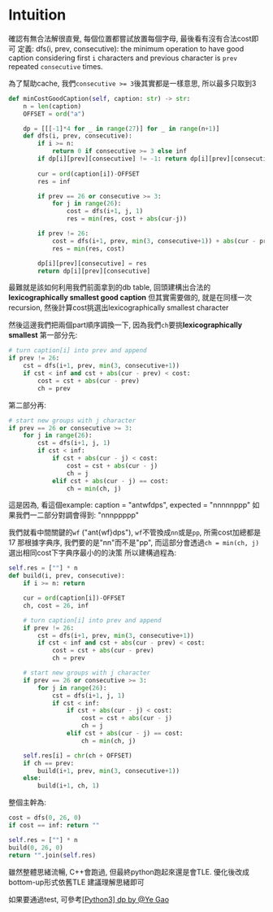 # Intuition

確認有無合法解很直覺, 每個位置都嘗試放置每個字母, 最後看有沒有合法cost即可
定義: dfs(i, prev, consecutive): the minimum operation to have good caption considering first `i` characters and previous character is `prev` repeated `consecutive` times.

為了幫助cache, 我們`consecutive >= 3`後其實都是一樣意思, 所以最多只取到3

```py
def minCostGoodCaption(self, caption: str) -> str:
    n = len(caption)
    OFFSET = ord("a")

    dp = [[[-1]*4 for _ in range(27)] for _ in range(n+1)]
    def dfs(i, prev, consecutive):
        if i >= n:
            return 0 if consecutive >= 3 else inf
        if dp[i][prev][consecutive] != -1: return dp[i][prev][consecutive]
        
        cur = ord(caption[i])-OFFSET
        res = inf

        if prev == 26 or consecutive >= 3:
            for j in range(26):
                cost = dfs(i+1, j, 1)
                res = min(res, cost + abs(cur-j))

        if prev != 26:
            cost = dfs(i+1, prev, min(3, consecutive+1)) + abs(cur - prev)
            res = min(res, cost)

        dp[i][prev][consecutive] = res
        return dp[i][prev][consecutive]
```

最難就是該如何利用我們前面拿到的db table, 回頭建構出合法的**lexicographically smallest good caption**
但其實需要做的, 就是在同樣一次recursion, 然後計算cost挑選出lexicographically smallest character

然後這邊我們把兩個part順序調換一下, 因為我們`ch`要挑**lexicographically smallest**
第一部分先:

```py
# turn caption[i] into prev and append
if prev != 26:
    cst = dfs(i+1, prev, min(3, consecutive+1))
    if cst < inf and cst + abs(cur - prev) < cost:
        cost = cst + abs(cur - prev)
        ch = prev
```

第二部分再:

```py
# start new groups with j character
if prev == 26 or consecutive >= 3:
    for j in range(26):
        cst = dfs(i+1, j, 1)
        if cst < inf:
            if cst + abs(cur - j) < cost:
                cost = cst + abs(cur - j)
                ch = j
            elif cst + abs(cur - j) == cost:
                ch = min(ch, j)
```

這是因為, 看這個example: caption = "antwfdps", expected = "nnnnnppp"
如果我們一二部分對調會得到: "nnnppppp"

我們就看中間關鍵的`wf` ("ant{wf}dps"), `wf`不管換成`nn`或是`pp`, 所需cost加總都是17
那根據字典序, 我們要的是"nn"而不是"pp", 而這部分會透過`ch = min(ch, j)`選出相同cost下字典序最小的的決策
所以建構過程為:

```py
self.res = [""] * n
def build(i, prev, consecutive):
    if i >= n: return

    cur = ord(caption[i])-OFFSET
    ch, cost = 26, inf

    # turn caption[i] into prev and append
    if prev != 26:
        cst = dfs(i+1, prev, min(3, consecutive+1))
        if cst < inf and cst + abs(cur - prev) < cost:
            cost = cst + abs(cur - prev)
            ch = prev

    # start new groups with j character
    if prev == 26 or consecutive >= 3:
        for j in range(26):
            cst = dfs(i+1, j, 1)
            if cst < inf:
                if cst + abs(cur - j) < cost:
                    cost = cst + abs(cur - j)
                    ch = j
                elif cst + abs(cur - j) == cost:
                    ch = min(ch, j)

    self.res[i] = chr(ch + OFFSET)
    if ch == prev:
        build(i+1, prev, min(3, consecutive+1))
    else:
        build(i+1, ch, 1)
```

整個主幹為:

```py
cost = dfs(0, 26, 0)
if cost == inf: return ""

self.res = [""] * n
build(0, 26, 0)
return "".join(self.res)
```

雖然整體思緒流暢, C++會跑過, 但最終python跑起來還是會TLE.
優化後改成bottom-up形式依舊TLE
建議理解思緒即可

如果要通過test, 可參考[[Python3] dp by @Ye Gao](https://leetcode.com/problems/minimum-cost-good-caption/solutions/6358081/python3-dp/?slug=minimum-cost-good-caption&region=global_v2)